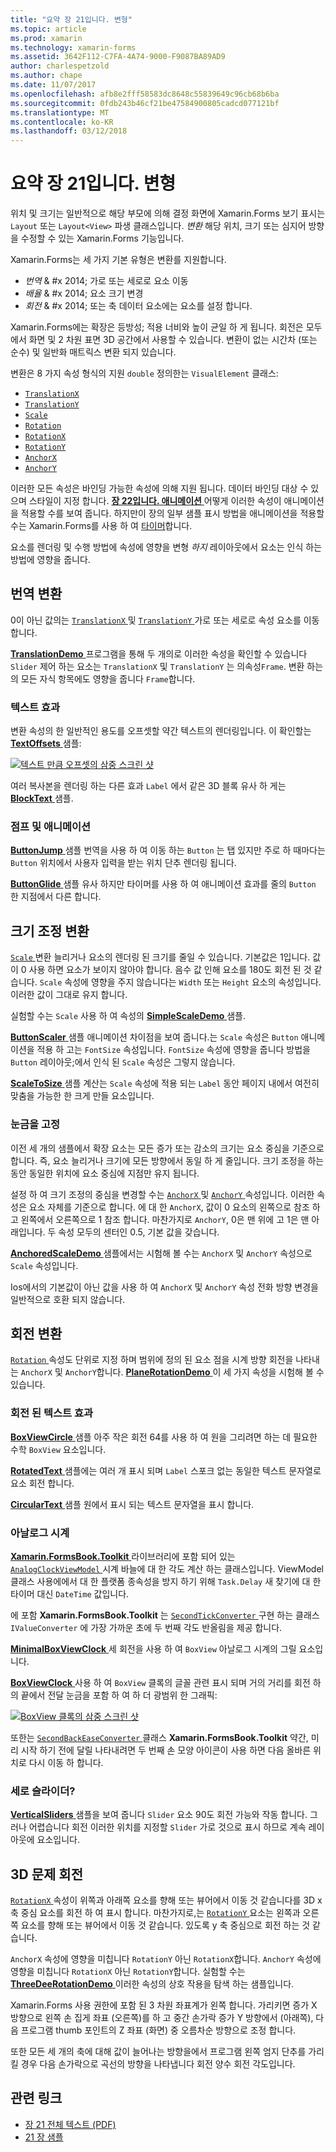 ```yaml
---
title: "요약 장 21입니다. 변형"
ms.topic: article
ms.prod: xamarin
ms.technology: xamarin-forms
ms.assetid: 3642F112-C7FA-4A74-9000-F9087BA89AD9
author: charlespetzold
ms.author: chape
ms.date: 11/07/2017
ms.openlocfilehash: afb8e2fff58583dc8648c55839649c96cb68b6ba
ms.sourcegitcommit: 0fdb243b46cf21be47584900805cadcd077121bf
ms.translationtype: MT
ms.contentlocale: ko-KR
ms.lasthandoff: 03/12/2018
---
```

# <a name="summary-of-chapter-21-transforms"></a>요약 장 21입니다. 변형

위치 및 크기는 일반적으로 해당 부모에 의해 결정 화면에 Xamarin.Forms 보기 표시는 `Layout` 또는 `Layout<View>` 파생 클래스입니다. *변환* 해당 위치, 크기 또는 심지어 방향을 수정할 수 있는 Xamarin.Forms 기능입니다.

Xamarin.Forms는 세 가지 기본 유형은 변환를 지원합니다.

- *번역* & #x 2014; 가로 또는 세로로 요소 이동
- *배율* & #x 2014; 요소 크기 변경
- *회전* & #x 2014; 또는 축 데이터 요소에는 요소를 설정 합니다.

Xamarin.Forms에는 확장은 등방성; 적용 너비와 높이 균일 하 게 됩니다. 회전은 모두에서 화면 및 2 차원 표면 3D 공간에서 사용할 수 있습니다. 변환이 없는 시간차 (또는 순수) 및 일반화 매트릭스 변환 되지 있습니다.

변환은 8 가지 속성 형식의 지원 `double` 정의한는 `VisualElement` 클래스:

- [`TranslationX`](https://developer.xamarin.com/api/property/Xamarin.Forms.VisualElement.TranslationX/)
- [`TranslationY`](https://developer.xamarin.com/api/property/Xamarin.Forms.VisualElement.TranslationY/)
- [`Scale`](https://developer.xamarin.com/api/property/Xamarin.Forms.VisualElement.Scale/)
- [`Rotation`](https://developer.xamarin.com/api/property/Xamarin.Forms.VisualElement.Rotation/)
- [`RotationX`](https://developer.xamarin.com/api/property/Xamarin.Forms.VisualElement.RotationX/)
- [`RotationY`](https://developer.xamarin.com/api/property/Xamarin.Forms.VisualElement.RotationY/)
- [`AnchorX`](https://developer.xamarin.com/api/property/Xamarin.Forms.VisualElement.AnchorX/)
- [`AnchorY`](https://developer.xamarin.com/api/property/Xamarin.Forms.VisualElement.AnchorY/)

이러한 모든 속성은 바인딩 가능한 속성에 의해 지원 됩니다. 데이터 바인딩 대상 수 있으며 스타일이 지정 합니다. [**장 22입니다. 애니메이션** ](~/xamarin-forms/creating-mobile-apps-xamarin-forms/summaries/chapter22.md) 어떻게 이러한 속성이 애니메이션을 적용할 수를 보여 줍니다. 하지만이 장의 일부 샘플 표시 방법을 애니메이션을 적용할 수는 Xamarin.Forms를 사용 하 여 [타이머](~/xamarin-forms/platform/device.md#Device_StartTimer)합니다.

요소를 렌더링 및 수행 방법에 속성에 영향을 변형 *하지* 레이아웃에서 요소는 인식 하는 방법에 영향을 줍니다.

## <a name="the-translation-transform"></a>번역 변환

0이 아닌 값의는 [ `TranslationX` ](https://developer.xamarin.com/api/property/Xamarin.Forms.VisualElement.TranslationX/) 및 [ `TranslationY` ](https://developer.xamarin.com/api/property/Xamarin.Forms.VisualElement.TranslationY/) 가로 또는 세로로 속성 요소를 이동 합니다.

[ **TranslationDemo** ](https://github.com/xamarin/xamarin-forms-book-samples/tree/master/Chapter21/TranslationDemo) 프로그램을 통해 두 개의로 이러한 속성을 확인할 수 있습니다 `Slider` 제어 하는 요소는 `TranslationX` 및 `TranslationY` 는 의속성`Frame`. 변환 하는의 모든 자식 항목에도 영향을 줍니다 `Frame`합니다.

### <a name="text-effects"></a>텍스트 효과

변환 속성의 한 일반적인 용도를 오프셋할 약간 텍스트의 렌더링입니다. 이 확인할는 [ **TextOffsets** ](https://github.com/xamarin/xamarin-forms-book-samples/tree/master/Chapter21/TextOffsets) 샘플:

[![텍스트 만큼 오프셋의 삼중 스크린 샷](images/ch21fg03-small.png "텍스트 오프셋")](images/ch21fg03-large.png#lightbox "텍스트 오프셋")

여러 복사본을 렌더링 하는 다른 효과 `Label` 에서 같은 3D 블록 유사 하 게는 [ **BlockText** ](https://github.com/xamarin/xamarin-forms-book-samples/tree/master/Chapter21/BlockText) 샘플.

### <a name="jumps-and-animations"></a>점프 및 애니메이션

[ **ButtonJump** ](https://github.com/xamarin/xamarin-forms-book-samples/tree/master/Chapter21/ButtonJump) 샘플 번역을 사용 하 여 이동 하는 `Button` 는 탭 있지만 주로 하 때마다는 `Button` 위치에서 사용자 입력을 받는 위치 단추 렌더링 됩니다.

[ **ButtonGlide** ](https://github.com/xamarin/xamarin-forms-book-samples/tree/master/Chapter21/ButtonGlide) 샘플 유사 하지만 타이머를 사용 하 여 애니메이션 효과를 줄의 `Button` 한 지점에서 다른 합니다.

## <a name="the-scale-transform"></a>크기 조정 변환

[ `Scale` ](https://developer.xamarin.com/api/property/Xamarin.Forms.VisualElement.Scale/) 변환 늘리거나 요소의 렌더링 된 크기를 줄일 수 있습니다. 기본값은 1입니다. 값이 0 사용 하면 요소가 보이지 않아야 합니다. 음수 값 인해 요소를 180도 회전 된 것 같습니다. `Scale` 속성에 영향을 주지 않습니다는 `Width` 또는 `Height` 요소의 속성입니다. 이러한 값이 그대로 유지 합니다.

실험할 수는 `Scale` 사용 하 여 속성의 [ **SimpleScaleDemo** ](https://github.com/xamarin/xamarin-forms-book-samples/tree/master/Chapter21/SimpleScaleDemo) 샘플.

[ **ButtonScaler** ](https://github.com/xamarin/xamarin-forms-book-samples/tree/master/Chapter21/ButtonScaler) 샘플 애니메이션 차이점을 보여 줍니다.는 `Scale` 속성은 `Button` 애니메이션을 적용 하 고는 `FontSize` 속성입니다. `FontSize` 속성에 영향을 줍니다 방법을 `Button` 레이아웃;에서 인식 된 `Scale` 속성은 그렇지 않습니다.

[ **ScaleToSize** ](https://github.com/xamarin/xamarin-forms-book-samples/tree/master/Chapter21/ScaleToSize) 샘플 계산는 `Scale` 속성에 적용 되는 `Label` 동안 페이지 내에서 여전히 맞춤을 가능한 한 크게 만들 요소입니다.

### <a name="anchoring-the-scale"></a>눈금을 고정

이전 세 개의 샘플에서 확장 요소는 모든 증가 또는 감소의 크기는 요소 중심을 기준으로 합니다. 즉, 요소 늘리거나 크기에 모든 방향에서 동일 하 게 줄입니다. 크기 조정을 하는 동안 동일한 위치에 요소 중심에 지점만 유지 됩니다.

설정 하 여 크기 조정의 중심을 변경할 수는 [ `AnchorX` ](https://developer.xamarin.com/api/property/Xamarin.Forms.VisualElement.AnchorX/) 및 [ `AnchorY` ](https://developer.xamarin.com/api/property/Xamarin.Forms.VisualElement.AnchorY/) 속성입니다. 이러한 속성은 요소 자체를 기준으로 합니다. 에 대 한 `AnchorX`, 값이 0 요소의 왼쪽으로 참조 하 고 왼쪽에서 오른쪽으로 1 참조 합니다. 마찬가지로 `AnchorY`, 0은 맨 위에 고 1은 맨 아래입니다. 두 속성 모두의 센터인 0.5, 기본 값을 갖습니다.

[ **AnchoredScaleDemo** ](https://github.com/xamarin/xamarin-forms-book-samples/tree/master/Chapter21/AnchoredScaleDemo) 샘플에서는 시험해 볼 수는 `AnchorX` 및 `AnchorY` 속성으로 `Scale` 속성입니다.

Ios에서의 기본값이 아닌 값을 사용 하 여 `AnchorX` 및 `AnchorY` 속성 전화 방향 변경을 일반적으로 호환 되지 않습니다.

## <a name="the-rotation-transform"></a>회전 변환

[ `Rotation` ](https://developer.xamarin.com/api/property/Xamarin.Forms.VisualElement.Rotation/) 속성도 단위로 지정 하며 범위에 정의 된 요소 점을 시계 방향 회전을 나타내는 `AnchorX` 및 `AnchorY`합니다. [ **PlaneRotationDemo** ](https://github.com/xamarin/xamarin-forms-book-samples/tree/master/Chapter21/PlaneRotationDemo) 이 세 가지 속성을 시험해 볼 수 있습니다.

### <a name="rotated-text-effects"></a>회전 된 텍스트 효과

[ **BoxViewCircle** ](https://github.com/xamarin/xamarin-forms-book-samples/tree/master/Chapter21/BoxViewCircle) 샘플 아주 작은 회전 64를 사용 하 여 원을 그리려면 하는 데 필요한 수학 `BoxView` 요소입니다.

[ **RotatedText** ](https://github.com/xamarin/xamarin-forms-book-samples/tree/master/Chapter21/RotatedText) 샘플에는 여러 개 표시 되며 `Label` 스포크 없는 동일한 텍스트 문자열로 요소 회전 합니다.

[ **CircularText** ](https://github.com/xamarin/xamarin-forms-book-samples/tree/master/Chapter21/CircularText) 샘플 원에서 표시 되는 텍스트 문자열을 표시 합니다.

### <a name="an-analog-clock"></a>아날로그 시계

[ **Xamarin.FormsBook.Toolkit** ](https://github.com/xamarin/xamarin-forms-book-samples/tree/master/Libraries/Xamarin.FormsBook.Toolkit) 라이브러리에 포함 되어 있는 [ `AnalogClockViewModel` ](https://github.com/xamarin/xamarin-forms-book-samples/blob/master/Libraries/Xamarin.FormsBook.Toolkit/Xamarin.FormsBook.Toolkit/AnalogClockViewModel.cs) 시계 바늘에 대 한 각도 계산 하는 클래스입니다. ViewModel 클래스 사용에에서 대 한 플랫폼 종속성을 방지 하기 위해 `Task.Delay` 새 찾기에 대 한 타이머 대신 `DateTime` 값입니다.

에 포함 **Xamarin.FormsBook.Toolkit** 는 [ `SecondTickConverter` ](https://github.com/xamarin/xamarin-forms-book-samples/blob/master/Libraries/Xamarin.FormsBook.Toolkit/Xamarin.FormsBook.Toolkit/SecondTickConverter.cs) 구현 하는 클래스 `IValueConverter` 에 가장 가까운 초에 두 번째 각도 반올림을 제공 합니다.

[ **MinimalBoxViewClock** ](https://github.com/xamarin/xamarin-forms-book-samples/tree/master/Chapter21/MinimalBoxViewClock) 세 회전을 사용 하 여 `BoxView` 아날로그 시계의 그릴 요소입니다.

[ **BoxViewClock** ](https://github.com/xamarin/xamarin-forms-book-samples/tree/master/Chapter21/BoxViewClock) 사용 하 여 `BoxView` 클록의 글꼴 관련 표시 되며 거의 거리를 회전 하의 끝에서 전달 눈금을 포함 하 여 하 더 광범위 한 그래픽:

[![BoxView 클록의 삼중 스크린 샷](images/ch21fg17-small.png "아날로그 시계")](images/ch21fg17-large.png#lightbox "아날로그 시계 모양")

또한는 [ `SecondBackEaseConverter` ](https://github.com/xamarin/xamarin-forms-book-samples/blob/master/Libraries/Xamarin.FormsBook.Toolkit/Xamarin.FormsBook.Toolkit/SecondBackEaseConverter.cs) 클래스 **Xamarin.FormsBook.Toolkit** 약간, 미리 시작 하기 전에 달릴 나타내려면 두 번째 손 모양 아이콘이 사용 하면 다음 올바른 위치로 다시 이동 하 합니다.

### <a name="vertical-sliders"></a>세로 슬라이더?

[ **VerticalSliders** ](https://github.com/xamarin/xamarin-forms-book-samples/tree/master/Chapter21/VerticalSliders) 샘플을 보여 줍니다 `Slider` 요소 90도 회전 가능와 작동 합니다. 그러나 어렵습니다 회전 이러한 위치를 지정할 `Slider` 가로 것으로 표시 하므로 계속 레이아웃에 요소입니다.

## <a name="3d-ish-rotations"></a>3D 문제 회전

[ `RotationX` ](https://developer.xamarin.com/api/property/Xamarin.Forms.VisualElement.RotationX/) 속성이 위쪽과 아래쪽 요소를 향해 또는 뷰어에서 이동 것 같습니다를 3D x 축 중심 요소를 회전 하 여 표시 합니다. 마찬가지로,는 [ `RotationY` ](https://developer.xamarin.com/api/property/Xamarin.Forms.VisualElement.RotationY/) 요소는 왼쪽과 오른쪽 요소를 향해 또는 뷰어에서 이동 것 같습니다. 있도록 y 축 중심으로 회전 하는 것 같습니다.

`AnchorX` 속성에 영향을 미칩니다 `RotationY` 아닌 `RotationX`합니다. `AnchorY` 속성에 영향을 미칩니다 `RotationX` 아닌 `RotationY`합니다. 실험할 수는 [ **ThreeDeeRotationDemo** ](https://github.com/xamarin/xamarin-forms-book-samples/tree/master/Chapter21/ThreeDeeRotationDemo) 이러한 속성의 상호 작용을 탐색 하는 샘플입니다.

Xamarin.Forms 사용 권한에 포함 된 3 차원 좌표계가 왼쪽 합니다. 가리키면 증가 X 방향으로 왼쪽 손 집게 좌표 (오른쪽)를 하 고 중간 손가락 증가 Y 방향에서 (아래쪽), 다음 프로그램 thumb 포인트의 Z 좌표 (화면) 중 오름차순 방향으로 조정 합니다.

또한 모든 세 개의 축에 대해 값이 늘어나는 방향을에서 프로그램 왼쪽 엄지 단추를 가리킬 경우 다음 손가락으로 곡선의 방향을 나타냅니다 회전 양수 회전 각도입니다.



## <a name="related-links"></a>관련 링크

- [장 21 전체 텍스트 (PDF)](https://download.xamarin.com/developer/xamarin-forms-book/XamarinFormsBook-Ch21-Apr2016.pdf)
- [21 장 샘플](https://github.com/xamarin/xamarin-forms-book-samples/tree/master/Chapter21)
